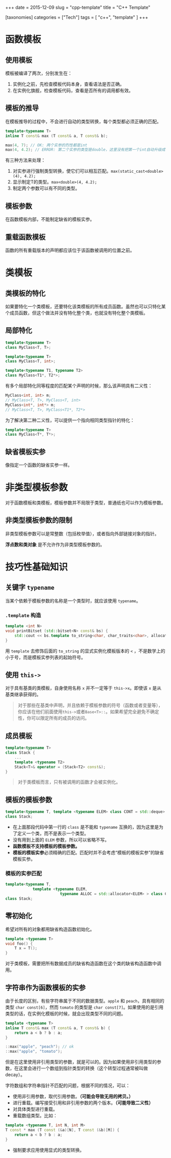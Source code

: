 +++
date = 2015-12-09
slug = "cpp-template"
title = "C++ Template"

[taxonomies]
categories =  ["Tech"]
tags = [ "c++", "template" ]
+++

# 函数模板

## 使用模板

模板被编译了两次，分别发生在：

1. 实例化之前，先检查模板代码本身，查看语法是否正确。
2. 在实例化旗舰，检查模板代码，查看是否所有的调用都有效。

<!-- more -->

## 模板的推导

在模板推导的过程中，不会进行自动的类型转换，每个类型都必须正确的匹配。

```c++
template<typename T>
inline T const& max (T const& a, T const& b);

max(4, 7); // OK: 两个实参的烈性都是int
max(4, 4.2); // ERROR: 第二个实参的类型是double，这里没有把第一个int自动升级成了double
```
有三种方法来处理：

1. 对实参进行强制类型转换，使它们可以相互匹配。`max(static_cast<double>(4), 4.2);`
2. 显示制定T的类型。`max<double>(4, 4.2);`
3. 制定两个参数可以有不同的类型。

## 模板参数

在函数模板内部，不能制定缺省的模板实参。

## 重载函数模板

函数的所有重载版本的声明都应该位于该函数被调用的位置之前。

# 类模板

## 类模板的特化

如果要特化一个类模板，还要特化该类模板的所有成员函数。虽然也可以只特化某个成员函数，但这个做法并没有特化整个类，也就没有特化整个类模板。

## 局部特化

```c++
template<typename T>
class MyClass<T, T>;

template<typename T>
class MyClass<T, int>;

template<typename T1, typename T2>
class MyClass<T1*, T2*>;
```

有多个局部特化同等程度的匹配某个声明的时候，那么该声明具有二义性：
```c++
MyClass<int, int> m;
// MyClass<T, T>, MyClass<T, int>
MyClass<int*, int*> m;
// MyClass<T, T>, MyClass<T1*, T2*>
```
为了解决第二种二义性，可以提供一个指向相同类型指针的特化：
```c++
template<typename T>
class MyClass<T*, T*>;
```

## 缺省模板实参

像指定一个函数的缺省实参一样。

# 非类型模板参数

对于函数模板和类模板，模板参数并不局限于类型，普通纸也可以作为模板参数。

## 非类型模板参数的限制

非类型模板参数可以是常整数（包括枚举值），或者指向外部链接对象的指针。

**浮点数和类对象** 是不允许作为非类型模板参数的。

# 技巧性基础知识

## 关键字 `typename`

当某个依赖于模板参数的名称是一个类型时，就应该使用 `typename`。

### `.template` 构造

```c++
template <int N>
void printBitset (std::bitset<N> const& bs) {
    std::cout << bs.template to_string<char, char_traits<char>, allocator<char> >();
}
```

用 `template` 去修饰后面的 `to_string` 的显式实例化模板版本的 `<` ，不是数学上的小于号，而是模板实参列表的起始符号。

## 使用 `this->`
对于具有基类的类模板，自身使用名称 `x` 并不一定等于 `this->x`。即使该 `x` 是从基类继承获得的。

> 对于那些在基类中声明，并且依赖于模板参数的符号（函数或者变量等），你应该在他们前面使用`this->`或者`Base<T>::`。如果希望完全避免不确定性，你可以限定所有的成员的访问。

## 成员模板

```c++
template<typename T>
class Stack {
    ...
    template <typename T2>
    Stack<T>& operator = (Stack<T2> const&);
}
```

> 对于类模板而言，只有被调用的函数才会被实例化。

## 模板的模板参数

```c++
template<typename T, template <typename ELEM> class CONT = std::deque>
class Stack;
```
* 在上面那段代码中第一行的 `class` 是不能和 `typename` 互换的，因为这里是为了定义一个类，而不是表示一个类型。
* 没有用到上面的 `ELEM` 参数，所以可以省略不写。
* **函数模板不支持模板的模板参数。**
* **模板的模板实参**必须精确的匹配。匹配时并不会考虑“模板的模板实参”的缺省模板实参。

### 模板的实参匹配

```c++
template<typename T,
            template <typename ELEM,
                        typename ALLOC = std::allocator<ELEM> > class CONT = std::deque>
class Stack;
```

## 零初始化

希望对所有的对象都用缺省构造函数初始化。
```c++
template <typename T>
void foo() {
    T x = T();
}
```
对于类模板，需要把所有数据成员的缺省构造函数在这个类的缺省构造函数中调用。

## 字符串作为函数模板的实参

由于长度的区别，有些字符串属于不同的数据类型。`apple` 和 `peach`，具有相同的类型 `char const[6]`，然而 `tomato` 的类型是 `char const[7]`。如果使用的是引用类型的话，在实例化模板的时候，就会出现类型不同的问题。
```c++
template <typename T>
inline T const& max (T const& a, T const& b) {
    return a < b ? b : a;
}

::max("apple", "peach"); // ok
::max("apple", "tomato");
```

但是在这里使用非引用类型的参数，就是可以的。因为如果使用非引用类型的参数，在这里会进行一个数组到指针类型的转换（这个转型过程通常被叫做decay）。

字符数组和字符串指针不匹配的问题，根据不同的情况，可以：
* 使用非引用参数，取代引用参数。**（可能会导致无用的拷贝。）**
* 进行重载。编写接受引用和非引用参数的两个版本。**（可能导致二义性）**
* 对具体类型进行重载。
* 重载数组类型。比如：
```c++
template <typename T, int N, int M>
T const * max (T const (&a)[N], T const (&b)[M]) {
    return a < b ? b : a;
}
```
* 强制要求应用使用显式的类型转换。